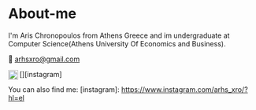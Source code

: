 # About-me
I'm Aris Chronopoulos from Athens Greece and im undergraduate at Computer Science(Athens University Of Economics and Business).

:envelope_with_arrow: arhsxro@gmail.com

[<img align="left" alt="arhsxro |Instagram"  width="20px" src="https://cdn.jsdelivr.net/npm/simple-icons@v3/icons/instagram.svg"/>][instagram]

You can also find me:
[instagram]: https://www.instagram.com/arhs_xro/?hl=el


